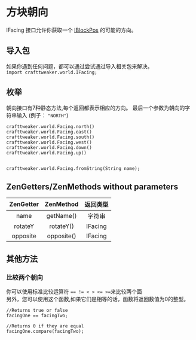 # 方块朝向

IFacing 接口允许你获取一个 [IBlockPos](IBlockPos) 的可能的方向。

## 导入包
如果你遇到任何问题，都可以通过尝试通过导入相关包来解决。  
`import crafttweaker.world.IFacing;`

## 枚举
朝向接口有7种静态方法,每个返回都表示相应的方向。
最后一个参数为朝向的字符串输入 (例子： `"NORTH"`)
```
crafttweaker.world.Facing.north()
crafttweaker.world.Facing.east()
crafttweaker.world.Facing.south()
crafttweaker.world.Facing.west()
crafttweaker.world.Facing.down()
crafttweaker.world.Facing.up()


crafttweaker.world.Facing.fromString(String name);
```

## ZenGetters/ZenMethods without parameters
| ZenGetter | ZenMethod  | 返回类型 |
| :-------: | :--------: | :------: |
|   name    | getName()  |  字符串  |
|  rotateY  | rotateY()  | IFacing  |
| opposite  | opposite() | IFacing  |

## 其他方法
### 比较两个朝向
你可以使用标准比较运算符 `== != < > <= >=`来比较两个面  
另外，您可以使用这个函数,如果它们是相等的话，函数将返回数值为0的整型。
```
//Returns true or false
facingOne == facingTwo;

//Returns 0 if they are equal
facingOne.compare(facingTwo);
```
